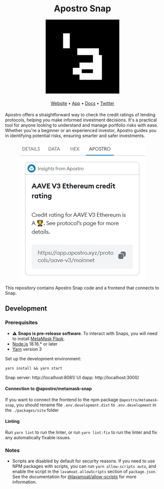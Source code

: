 <h1 style='text-align: center'>Apostro Snap</h1>
<div style='text-align: center'><img src='./images/logo.svg' alt='logo' /></div>

<p style='text-align: center; margin: 20px auto;'>
<a href='https://www.apostro.xyz/' target='_blank' rel='noopener noreferrer'>Website</a>
•
<a href='https://explorer.apostro.xyz/' target='_blank' rel='noopener noreferrer'>App</a>
•
<a href='https://docs.apostro.xyz/' target='_blank' rel='noopener noreferrer'>Docs</a>
•
<a href='https://twitter.com/apostroxyz' target='_blank' rel='noopener noreferrer'>Twitter</a>
</p>

Apostro offers a straightforward way to check the credit ratings of lending protocols, helping you make informed investment decisions. It's a practical tool for anyone looking to understand and manage portfolio risks with ease. Whether you're a beginner or an experienced investor, Apostro guides you in identifying potential risks, ensuring smarter and safer investments.

<div style='text-align: center'><img src='../../images/tx-insight.png' alt='logo' /></div>

This repository contains Apostro Snap code and a frontend that connects to Snap.

## Development

### Prerequisites

- ⚠️ **Snaps is pre-release software**. To interact with Snaps, you will need to install [MetaMask Flask](https://metamask.io/flask/).
- [Node.js](https://nodejs.org/en) 18.16.\* or later
- [Yarn](https://yarnpkg.com/) version 3

Set up the development environment:

```shell
yarn install && yarn start
```

Snap server: http://localhost:8081/
UI dapp: http://localhost:3000/

#### Connection to @apostro/metamask-snap

If you want to connect the frontend to the npm package `@apostro/metamask-snap`, you should rename file `.env.development.dist` to `.env.development` in the `./packages/site` folder

#### Linting

Run `yarn lint` to run the linter, or run `yarn lint:fix` to run the linter and
fix any automatically fixable issues.

### Notes

- Scripts are disabled by default for security reasons. If you need to use NPM
  packages with scripts, you can run `yarn allow-scripts auto`, and enable the
  script in the `lavamoat.allowScripts` section of `package.json`.
  See the documentation for [@lavamoat/allow-scripts](https://github.com/LavaMoat/LavaMoat/tree/main/packages/allow-scripts) for more information.
